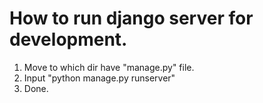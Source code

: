 # How to run django server for development.

1. Move to which dir have "manage.py" file.
1. Input "python manage.py runserver"
1. Done.